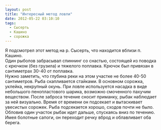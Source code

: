 ```yaml
---
layout: post
title: "Интересный метод ловли"
date: 2012-05-22 03:10:10
tags:
  - Сысерть
  - Кашино
  - сорожка
---
```

Я подсмотрел этот метод на р. Сысерть, что находится вблизи п. Кашино.  
Один рыболов забрасывал спиннинг со снастью, состоящей из поводка с
крючком (без грузила) и тяжелого поплавка. Крючок был привязан в
сантиметрах 30-40 от поплавка.   
Нужно заметить, что глубина реки на этом участке не более 40-50
сантиметров. Рыба скапливается стайками. В основном сорожка, уклейка,
некрупный окунь. При ловле используется насадка в виде небольшого
пенопластового шарика, возможно смоченного пахучим веществом. После
заброса течение сносит приманку, рыбак наблюдает за ней визуально. Время
от времени он подсекает и вытаскивает увесистых сорожек. Рыба
подсекается хорошо, сходов почти не было.   
Обловив один участок рыбак идет дальше, спускаясь вниз по течению. Имея
болотные сапоги, он переходит речку вброд и облавливает оба берега.

